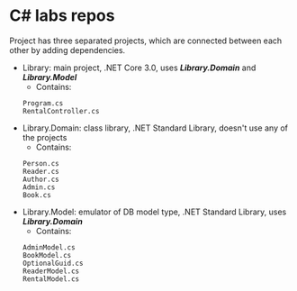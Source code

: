 # C# labs repos
Project has three separated projects, which are connected between each other by adding dependencies. 
- Library: main project, .NET Core 3.0, uses ***Library.Domain*** and ***Library.Model***
  - Contains: 
  ```
  Program.cs
  RentalController.cs
  ```
- Library.Domain: class library, .NET Standard Library, doesn't use any of the projects
  - Contains: 
  ```
  Person.cs
  Reader.cs
  Author.cs
  Admin.cs
  Book.cs
  ```
- Library.Model: emulator of DB model type, .NET Standard Library, uses ***Library.Domain***
  - Contains: 
  ```
  AdminModel.cs
  BookModel.cs
  OptionalGuid.cs
  ReaderModel.cs
  RentalModel.cs
  ```
